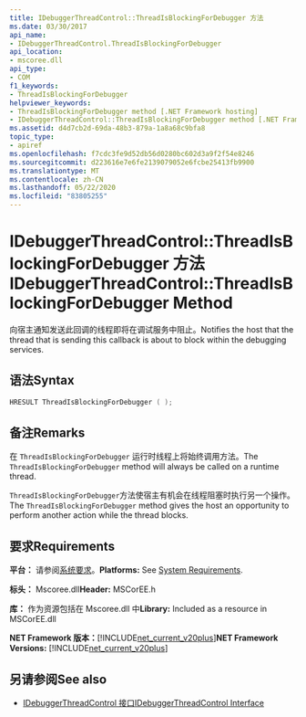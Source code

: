 ```yaml
---
title: IDebuggerThreadControl::ThreadIsBlockingForDebugger 方法
ms.date: 03/30/2017
api_name:
- IDebuggerThreadControl.ThreadIsBlockingForDebugger
api_location:
- mscoree.dll
api_type:
- COM
f1_keywords:
- ThreadIsBlockingForDebugger
helpviewer_keywords:
- ThreadIsBlockingForDebugger method [.NET Framework hosting]
- IDebuggerThreadControl::ThreadIsBlockingForDebugger method [.NET Framework hosting]
ms.assetid: d4d7cb2d-69da-48b3-879a-1a8a68c9bfa8
topic_type:
- apiref
ms.openlocfilehash: f7cdc3fe9d52db56d0280bc602d3a9f2f54e8246
ms.sourcegitcommit: d223616e7e6fe2139079052e6fcbe25413fb9900
ms.translationtype: MT
ms.contentlocale: zh-CN
ms.lasthandoff: 05/22/2020
ms.locfileid: "83805255"
---
```

# <a name="idebuggerthreadcontrolthreadisblockingfordebugger-method"></a><span data-ttu-id="297fd-102">IDebuggerThreadControl::ThreadIsBlockingForDebugger 方法</span><span class="sxs-lookup"><span data-stu-id="297fd-102">IDebuggerThreadControl::ThreadIsBlockingForDebugger Method</span></span>
<span data-ttu-id="297fd-103">向宿主通知发送此回调的线程即将在调试服务中阻止。</span><span class="sxs-lookup"><span data-stu-id="297fd-103">Notifies the host that the thread that is sending this callback is about to block within the debugging services.</span></span>  
  
## <a name="syntax"></a><span data-ttu-id="297fd-104">语法</span><span class="sxs-lookup"><span data-stu-id="297fd-104">Syntax</span></span>  
  
```cpp  
HRESULT ThreadIsBlockingForDebugger ( );  
```  
  
## <a name="remarks"></a><span data-ttu-id="297fd-105">备注</span><span class="sxs-lookup"><span data-stu-id="297fd-105">Remarks</span></span>  
 <span data-ttu-id="297fd-106">在 `ThreadIsBlockingForDebugger` 运行时线程上将始终调用方法。</span><span class="sxs-lookup"><span data-stu-id="297fd-106">The `ThreadIsBlockingForDebugger` method will always be called on a runtime thread.</span></span>  
  
 <span data-ttu-id="297fd-107">`ThreadIsBlockingForDebugger`方法使宿主有机会在线程阻塞时执行另一个操作。</span><span class="sxs-lookup"><span data-stu-id="297fd-107">The `ThreadIsBlockingForDebugger` method gives the host an opportunity to perform another action while the thread blocks.</span></span>  
  
## <a name="requirements"></a><span data-ttu-id="297fd-108">要求</span><span class="sxs-lookup"><span data-stu-id="297fd-108">Requirements</span></span>  
 <span data-ttu-id="297fd-109">**平台：** 请参阅[系统要求](../../get-started/system-requirements.md)。</span><span class="sxs-lookup"><span data-stu-id="297fd-109">**Platforms:** See [System Requirements](../../get-started/system-requirements.md).</span></span>  
  
 <span data-ttu-id="297fd-110">**标头：** Mscoree.dll</span><span class="sxs-lookup"><span data-stu-id="297fd-110">**Header:** MSCorEE.h</span></span>  
  
 <span data-ttu-id="297fd-111">**库：** 作为资源包括在 Mscoree.dll 中</span><span class="sxs-lookup"><span data-stu-id="297fd-111">**Library:** Included as a resource in MSCorEE.dll</span></span>  
  
 <span data-ttu-id="297fd-112">**NET Framework 版本：**[!INCLUDE[net_current_v20plus](../../../../includes/net-current-v20plus-md.md)]</span><span class="sxs-lookup"><span data-stu-id="297fd-112">**NET Framework Versions:** [!INCLUDE[net_current_v20plus](../../../../includes/net-current-v20plus-md.md)]</span></span>  
  
## <a name="see-also"></a><span data-ttu-id="297fd-113">另请参阅</span><span class="sxs-lookup"><span data-stu-id="297fd-113">See also</span></span>

- [<span data-ttu-id="297fd-114">IDebuggerThreadControl 接口</span><span class="sxs-lookup"><span data-stu-id="297fd-114">IDebuggerThreadControl Interface</span></span>](idebuggerthreadcontrol-interface.md)
